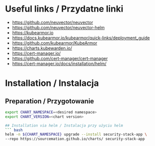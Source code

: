 # Useful links / Przydatne linki
- https://github.com/neuvector/neuvector
- https://github.com/neuvector/neuvector-helm
- https://kubearmor.io
- https://docs.kubearmor.io/kubearmor/quick-links/deployment_guide
- https://github.com/kubearmor/KubeArmor
- https://charts.kubewarden.io/
- https://cert-manager.io/
- https://github.com/cert-manager/cert-manager
- https://cert-manager.io/docs/installation/helm/

# Installation / Instalacja
## Preparation / Przygotowanie
```bash
export CHART_NAMESPACE=<desired namespace>
export CHART_VERSION=<chart version>

## Installation via helm / Instalacja przy użyciu helm
``` bash
helm -n ${CHART_NAMESPACE} upgrade --install security-stack-app \
--repo https://sourcemation.github.io/charts/ security-stack-app
